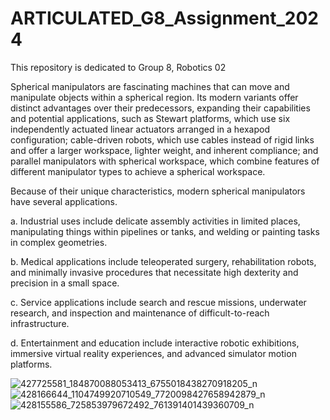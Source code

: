 # ARTICULATED_G8_Assignment_2024
This repository is dedicated to Group 8, Robotics 02

Spherical manipulators are fascinating machines that can move and manipulate objects within a spherical region. Its modern variants offer distinct advantages over their predecessors, expanding their capabilities and potential applications, such as Stewart platforms, which use six independently actuated linear actuators arranged in a hexapod configuration; cable-driven robots, which use cables instead of rigid links and offer a larger workspace, lighter weight, and inherent compliance; and parallel manipulators with spherical workspace, which combine features of different manipulator types to achieve a spherical workspace.

Because of their unique characteristics, modern spherical manipulators have several applications.

a.	Industrial uses include delicate assembly activities in limited places, manipulating things within pipelines or tanks, and welding or painting tasks in complex geometries. 

b.	Medical applications include teleoperated surgery, rehabilitation robots, and minimally invasive procedures that necessitate high dexterity and precision in a small space. 

c.	Service applications include search and rescue missions, underwater research, and inspection and maintenance of difficult-to-reach infrastructure. 

d.	Entertainment and education include interactive robotic exhibitions, immersive virtual reality experiences, and advanced simulator motion platforms.

![427725581_184870088053413_6755018438270918205_n](https://github.com/icecreamperson/ARTICULATED_G8_Assignment_2024/assets/157558526/c16b272e-67ce-487e-8244-95a8301615a0)
![428166644_1104749920710549_7720098427658942879_n](https://github.com/icecreamperson/ARTICULATED_G8_Assignment_2024/assets/157558526/7d015d49-ee87-4c05-b936-67a824e35121)
![428155586_725853979672492_761391401439360709_n](https://github.com/icecreamperson/ARTICULATED_G8_Assignment_2024/assets/157558526/9faf9872-5bf1-41a9-b6f0-81aea7ee939e)
